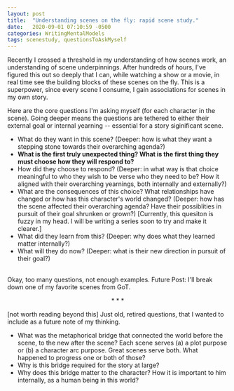 ```yaml
---
layout: post
title:  "Understanding scenes on the fly: rapid scene study."
date:   2020-09-01 07:10:59 -0500
categories: WritingMentalModels
tags: scenestudy, questionsToAskMyself
---
```


Recently I crossed a threshold in my understanding of how scenes work, an understanding of scene underpinnings. After hundreds of hours, I've figured this out so deeply that I can, while watching a show or a movie,  in real time see the building blocks of these scenes on the fly. This is a superpower, since every scene I consume, I gain associations for scenes in my own story. 

Here are the core questions I'm asking myself (for each character in the scene). Going deeper means the questions are tethered to either their external goal or internal yearning -- essential for a story siginificant scene.
- What do they want in this scene? (Deeper: how is what they want a stepping stone towards their overarching agenda?)
- **What is the first truly unexpected thing? What is the first thing they must choose how they will respond to?**
- How did they choose to respond? (Deeper: in what way is that choice meaningful to who they wish to be verse who they need to be? How it aligned with their overarching yearnings, both internally and externally?)
- What are the consequences of this choice? What relationships have changed or how has this character's world changed? (Deeper: how has the scene affected their overarching agenda? Have their possiblities in pursuit of their goal shrunken or grown?) [Currently, this quesiton is fuzzy in my head. I will be writing a series soon to try and make it clearer.]
- What did they learn from this? (Deeper: why does what they learned matter internally?)
- What will they do now? (Deeper: what is their new direction in pursuit of their goal?)

<br>
Okay, too many questions, not enough examples. Future Post: I'll break down one of my favorite scenes from GoT.

<p style="text-align: center;"> * * * </p>

[not worth reading beyond this]
Just old, retired questions, that I wanted to include as a future note of my thinking.

- What was the metaphorical bridge that connected the world before the scene, to the new after the scene? Each scene serves (a) a plot purpose or (b) a character arc purpose. Great scenes serve both. What happened to progress one or both of those?
- Why is this bridge required for the story at large?
- Why does this bridge matter to the character? How it is important to him internally, as a human being in this world?

